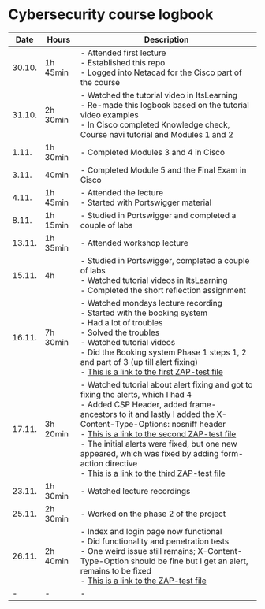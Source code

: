 # Cybersecurity course logbook

| Date |Hours | Description |
| --- | --- |--- |
| 30.10. |  1h 45min |- Attended first lecture <br /> - Established this repo <br /> - Logged into Netacad for the Cisco part of the course |
| 31.10. |  2h 30min |- Watched the tutorial video in ItsLearning <br /> - Re-made this logbook based on the tutorial video examples <br /> - In Cisco completed Knowledge check, Course navi tutorial and Modules 1 and 2  |
| 1.11. |   1h 30min| - Completed Modules 3 and 4 in Cisco|
|  3.11. |   40min | - Completed Module 5 and the Final Exam in Cisco |
|  4.11. |   1h 45min| - Attended the lecture <br /> - Started with Portswigger material|
|  8.11. |   1h 15min | - Studied in Portswigger and completed a couple of labs|
|  13.11. |   1h 35min | - Attended workshop lecture |
|  15.11. |   4h | - Studied in Portswigger, completed a couple of labs <br /> - Watched tutorial videos in ItsLearning <br /> - Completed the short reflection assignment |
| 16.11. |   7h 30min | - Watched mondays lecture recording <br/> - Started with the booking system <br/> - Had a lot of troubles<br/> - Solved the troubles<br/> - Watched tutorial videos<br/> - Did the Booking system Phase 1 steps 1, 2 and part of 3 (up till alert fixing) <br/> -  <a href=https://github.com/satukauppinen/cybersecurity/blob/main/Registration_page_first_round.md>This is a link to the first ZAP-test file </a> | 
|  17.11. |   3h 20min | - Watched tutorial about alert fixing and got to fixing the alerts, which I had 4 <br/> - Added CSP Header, added frame-ancestors to it and lastly I added the X-Content-Type-Options: nosniff header<br/> - <a href=https://github.com/satukauppinen/cybersecurity/blob/main/Second_report_fixes_made.md>This is a link to the second ZAP-test file </a> <br/> - The initial alerts were fixed, but one new appeared, which was fixed by adding form-action directive <br/> - <a href=https://github.com/satukauppinen/cybersecurity/blob/main/Third_report_all_alerts_fixed.md>This is a link to the third ZAP-test file </a>|
|  23.11. |   1h 30min | - Watched lecture recordings |
|  25.11. |   2h 30min | - Worked on the phase 2 of the project |
|  26.11. |   2h 40min | - Index and login page now functional <br/> - Did functionality and penetration tests<br/> - One weird issue still remains; X-Content-Type-Option should be fine but I get an alert, remains to be fixed<br/> - <a href=https://github.com/satukauppinen/cybersecurity/blob/main/index_login_reg_first_test.md>This is a link to the ZAP-test file </a> |
|  *-* |   *-* | *-* |
